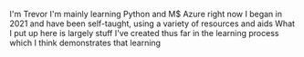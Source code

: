 I'm Trevor
I'm mainly learning Python and M$ Azure right now
I began in 2021 and have been self-taught, using a variety of resources and aids
What I put up here is largely stuff I've created thus far in the learning process which I think demonstrates that learning
